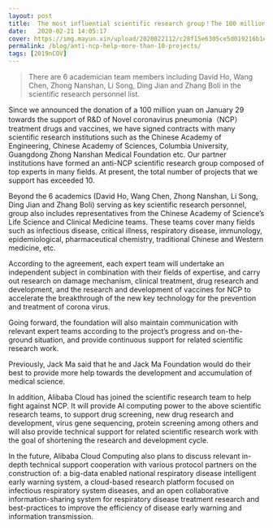 ```yaml
---
layout: post
title:  The most influential scientific research group！The 100 million yuan anti-NCP fund was used to help establish more than 10 projects
date:   2020-02-21 14:05:17
cover: https://img.mayun.xin/upload/2020022112/c28f15e6305ce5d019216b1e4047127b.png
permalink: /blog/anti-ncp-help-more-than-10-projects/
tags: [2019nCOV]
---
```


> There are 6 academician team members including David Ho, Wang Chen, Zhong Nanshan, Li Song, Ding Jian and Zhang Boli in the scientific research personnel list.

Since we announced the donation of a 100 million yuan on January 29 towards the support of R&D of Novel coronavirus pneumonia（NCP）treatment drugs and vaccines, we have signed contracts with many scientific research institutions such as the Chinese Academy of Engineering, Chinese Academy of Sciences, Columbia University, Guangdong Zhong Nanshan Medical Foundation etc. Our partner institutions have formed an anti-NCP scientific research group composed of top experts in many fields. At present, the total number of projects that we support has exceeded 10.

Beyond the 6 academics (David Ho, Wang Chen, Zhong Nanshan, Li Song, Ding Jian and Zhang Boli) serving as key scientific research personnel, group also includes representatives from the  Chinese Academy of Science’s Life Science and Clinical Medicine teams. These teams cover many fields such as infectious disease, critical illness, respiratory disease, immunology, epidemiological, pharmaceutical chemistry, traditional Chinese and Western medicine, etc.

According to the agreement, each expert team will undertake an independent subject in combination with their fields of expertise, and carry out research on damage mechanism, clinical treatment, drug research and development, and the research and development of vaccines for NCP to accelerate the breakthrough of the new key technology for the prevention and treatment of corona virus. 

Going forward, the foundation will also maintain communication with relevant expert teams according to the project’s progress and on-the-ground situation, and provide continuous support for related scientific research work.

Previously, Jack Ma said that he and Jack Ma Foundation would do their best to provide more help towards the development and accumulation of medical science.

In addition, Alibaba Cloud has joined the scientific research team to help fight against NCP. It will provide AI computing power to the above scientific research teams, to support drug screening, new drug research and development, virus gene sequencing, protein screening among others and will also provide technical support for related scientific research work with the goal of shortening the research and development cycle.

In the future, Alibaba Cloud Computing also plans to discuss relevant in-depth technical support cooperation with various protocol partners on the construction of: a big-data enabled national respiratory disease intelligent early warning system, a cloud-based research platform focused on infectious respiratory system diseases, and an open collaborative information-sharing system for respiratory disease treatment research and best-practices to improve the efficiency of disease early warning and information transmission.